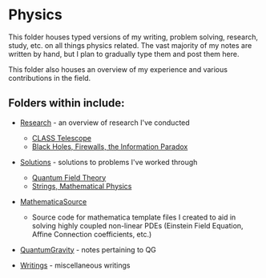 # Physics
This folder houses typed versions of my writing, problem solving, research, study, etc. on all things physics related. The vast majority of my notes are written by hand, but I plan to gradually type them and post them here. 

This folder also houses an overview of my experience and various contributions in the field.


## Folders within include:

- [Research](https://github.com/johngrahamreynolds/Physics/tree/main/Research) - an overview of research I've conducted

  - [CLASS Telescope](https://github.com/johngrahamreynolds/Physics/tree/main/Research/CLASSTelescope)
  - [Black Holes, Firewalls, the Information Paradox](https://github.com/johngrahamreynolds/Physics/tree/main/Research/BlackHoles)
- [Solutions](https://github.com/johngrahamreynolds/Physics/tree/main/Solutions) - solutions to problems I've worked through
  - [Quantum Field Theory](https://github.com/johngrahamreynolds/Physics/tree/main/Solutions/QuantumFieldTheory)
  - [Strings, Mathematical Physics](https://github.com/johngrahamreynolds/Physics/tree/main/Solutions/Strings%2CMathematicalPhysics)
- [MathematicaSource](https://github.com/johngrahamreynolds/Physics/tree/main/MathematicaSource)
  - Source code for mathematica template files I created to aid in solving highly coupled non-linear PDEs (Einstein Field Equation, Affine Connection coefficients, etc.)
- [QuantumGravity](https://github.com/johngrahamreynolds/Physics/tree/main/QuantumGravity) - notes pertaining to QG
- [Writings](https://github.com/johngrahamreynolds/Physics/tree/main/Writings) - miscellaneous writings
